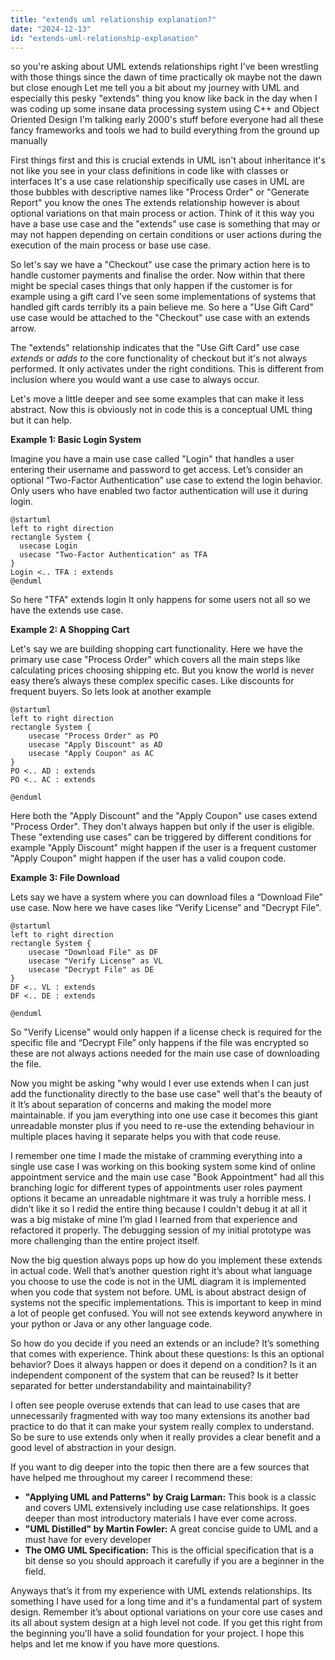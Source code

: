 ```yaml
---
title: "extends uml relationship explanation?"
date: "2024-12-13"
id: "extends-uml-relationship-explanation"
---
```


 so you're asking about UML extends relationships right I've been wrestling with those things since the dawn of time practically ok maybe not the dawn but close enough Let me tell you a bit about my journey with UML and especially this pesky "extends" thing you know like back in the day when I was coding up some insane data processing system using C++ and Object Oriented Design I'm talking early 2000's stuff before everyone had all these fancy frameworks and tools we had to build everything from the ground up manually

First things first and this is crucial extends in UML isn't about inheritance it's not like you see in your class definitions in code like with classes or interfaces It's a use case relationship specifically use cases in UML are those bubbles with descriptive names like "Process Order" or "Generate Report" you know the ones The extends relationship however is about optional variations on that main process or action. Think of it this way you have a base use case and the "extends" use case is something that may or may not happen depending on certain conditions or user actions during the execution of the main process or base use case.

So let's say we have a "Checkout" use case the primary action here is to handle customer payments and finalise the order. Now within that there might be special cases things that only happen if the customer is for example using a gift card I've seen some implementations of systems that handled gift cards terribly its a pain believe me. So here a "Use Gift Card" use case would be attached to the "Checkout" use case with an extends arrow.

The "extends" relationship indicates that the "Use Gift Card" use case *extends* or *adds to* the core functionality of checkout but it's not always performed. It only activates under the right conditions. This is different from inclusion where you would want a use case to always occur.

Let's move a little deeper and see some examples that can make it less abstract. Now this is obviously not in code this is a conceptual UML thing but it can help.

**Example 1: Basic Login System**

Imagine you have a main use case called "Login" that handles a user entering their username and password to get access. Let’s consider an optional “Two-Factor Authentication” use case to extend the login behavior. Only users who have enabled two factor authentication will use it during login.

```plantuml
@startuml
left to right direction
rectangle System {
  usecase Login
  usecase "Two-Factor Authentication" as TFA
}
Login <.. TFA : extends
@enduml
```

So here "TFA" extends login It only happens for some users not all so we have the extends use case.

**Example 2: A Shopping Cart**

Let's say we are building shopping cart functionality. Here we have the primary use case "Process Order" which covers all the main steps like calculating prices choosing shipping etc. But you know the world is never easy there’s always these complex specific cases. Like discounts for frequent buyers.
So lets look at another example

```plantuml
@startuml
left to right direction
rectangle System {
    usecase "Process Order" as PO
    usecase "Apply Discount" as AD
    usecase "Apply Coupon" as AC
}
PO <.. AD : extends
PO <.. AC : extends

@enduml
```

Here both the "Apply Discount" and the "Apply Coupon" use cases extend "Process Order". They don't always happen but only if the user is eligible. These "extending use cases" can be triggered by different conditions for example "Apply Discount" might happen if the user is a frequent customer "Apply Coupon" might happen if the user has a valid coupon code.

**Example 3: File Download**

Lets say we have a system where you can download files a “Download File” use case. Now here we have cases like “Verify License” and "Decrypt File".

```plantuml
@startuml
left to right direction
rectangle System {
    usecase "Download File" as DF
    usecase "Verify License" as VL
    usecase "Decrypt File" as DE
}
DF <.. VL : extends
DF <.. DE : extends

@enduml
```

So "Verify License" would only happen if a license check is required for the specific file and “Decrypt File” only happens if the file was encrypted so these are not always actions needed for the main use case of downloading the file.

Now you might be asking "why would I ever use extends when I can just add the functionality directly to the base use case" well that's the beauty of it It’s about separation of concerns and making the model more maintainable. if you jam everything into one use case it becomes this giant unreadable monster plus if you need to re-use the extending behaviour in multiple places having it separate helps you with that code reuse.

I remember one time I made the mistake of cramming everything into a single use case I was working on this booking system some kind of online appointment service and the main use case "Book Appointment" had all this branching logic for different types of appointments user roles payment options it became an unreadable nightmare it was truly a horrible mess. I didn’t like it so I redid the entire thing because I couldn't debug it at all it was a big mistake of mine I’m glad I learned from that experience and refactored it properly. The debugging session of my initial prototype was more challenging than the entire project itself.

Now the big question always pops up how do you implement these extends in actual code. Well that’s another question right it’s about what language you choose to use the code is not in the UML diagram it is implemented when you code that system not before. UML is about abstract design of systems not the specific implementations. This is important to keep in mind a lot of people get confused. You will not see extends keyword anywhere in your python or Java or any other language code.

So how do you decide if you need an extends or an include? It’s something that comes with experience. Think about these questions: Is this an optional behavior? Does it always happen or does it depend on a condition? Is it an independent component of the system that can be reused? Is it better separated for better understandability and maintainability?

I often see people overuse extends that can lead to use cases that are unnecessarily fragmented with way too many extensions its another bad practice to do that it can make your system really complex to understand. So be sure to use extends only when it really provides a clear benefit and a good level of abstraction in your design.

If you want to dig deeper into the topic then there are a few sources that have helped me throughout my career I recommend these:

*   **"Applying UML and Patterns" by Craig Larman:** This book is a classic and covers UML extensively including use case relationships. It goes deeper than most introductory materials I have ever come across.
*  **"UML Distilled" by Martin Fowler:** A great concise guide to UML and a must have for every developer
*   **The OMG UML Specification:** This is the official specification that is a bit dense so you should approach it carefully if you are a beginner in the field.

Anyways that’s it from my experience with UML extends relationships. Its something I have used for a long time and it's a fundamental part of system design. Remember it’s about optional variations on your core use cases and its all about system design at a high level not code. If you get this right from the beginning you'll have a solid foundation for your project. I hope this helps and let me know if you have more questions.
